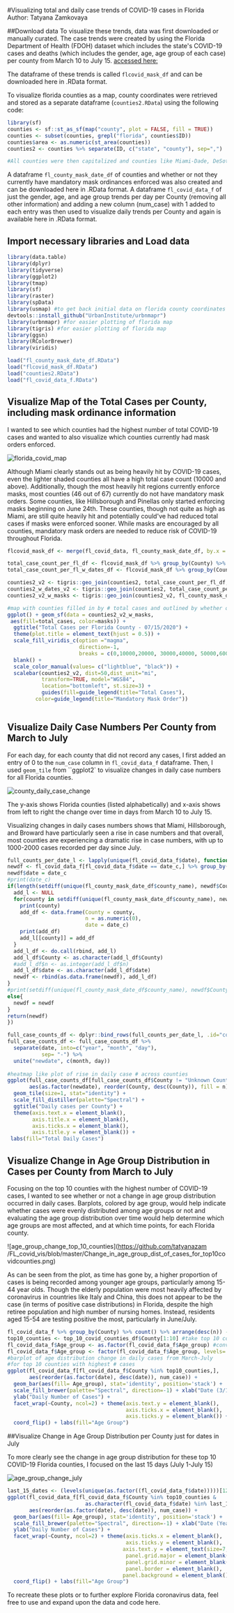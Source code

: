 #Visualizing total and daily case trends of COVID-19 cases in Florida
Author: Tatyana Zamkovaya

##Download data
To visualize these trends, data was first downloaded or manually curated.
The case trends were created by using the Florida Department of Health (FDOH) dataset which includes the state's COVID-19 cases and deaths (which includes the gender, age, age group of each case) per county from March 10 to July 15.
[accessed here:](https://open-fdoh.hub.arcgis.com/datasets/florida-covid19-case-line-data)

The dataframe of these trends is called `flcovid_mask_df` and can be downloaded here in .RData format.

To visualize florida counties as a map, county coordinates were retrieved and stored as a separate dataframe (`counties2.RData`) using the following code:
```r 
library(sf)
counties <- sf::st_as_sf(map("county", plot = FALSE, fill = TRUE))
counties <- subset(counties, grepl("florida", counties$ID))
counties$area <- as.numeric(st_area(counties))
counties2 <- counties %>% separate(ID, c("state", "county"), sep=",")

#All counties were then capitalized and counties like Miami-Dade, DeSoto, and Palm Beach were then manually changed so that they fit the fl_covid_data format. 
```

A dataframe `fl_county_mask_date_df` of counties and whether or not they currently have mandatory mask ordinances enforced was also created and can be downloaded here in .RData format. 
A dataframe `fl_covid_data_f` of just the gender, age, and age group trends per day per County (removing all other information) and adding a new column (num_case) with 1 added to each entry was then used to visualize daily trends per County and again is available here in .RData format.


## Import necessary libraries and Load data
```r 
library(data.table)
library(dplyr)
library(tidyverse)
library(ggplot2) 
library(tmap)
library(sf)
library(raster)
library(spData)
library(usmap) #to get back initial data on florida county coordinates
devtools::install_github("UrbanInstitute/urbnmapr")
library(urbnmapr) #for easier plotting of florida map
library(tigris) #for easier plotting of florida map
library(ggsn)
library(RColorBrewer)
library(viridis)

load("fl_county_mask_date_df.RData")
load("flcovid_mask_df.RData")
load("counties2.RData")
load("fl_covid_data_f.RData")

````
## Visualize Map of the Total Cases per County, including mask ordinance information
I wanted to see which counties had the highest number of total COVID-19 cases and wanted to also visualize which counties currently had mask orders enforced.

![florida_covid_map](https://github.com/tatyanazam/FL_covid_vis/blob/master/total_case_map.png)

Although Miami clearly stands out as being heavily hit by COVID-19 cases, even the lighter shaded counties all have a high total case count (10000 and above). 
Additionally, though the most heavily hit regions currently enforce masks, most counties (46 out of 67) currently do not have mandatory mask orders. Some counties, like Hillsborough and Pinellas only started enforcing masks beginning on June 24th. These counties, though not quite as high as Miami, are still quite heavily hit and potentially could've had reduced total cases if masks were enforced sooner. 
While masks are encouraged by all counties, mandatory mask orders are needed to reduce risk of COVID-19 throughout Florida. 

```r 
flcovid_mask_df <- merge(fl_covid_data, fl_county_mask_date_df, by.x = "County", by.y="CountyName", all.x=TRUE)

total_case_count_per_fl_df <- flcovid_mask_df %>% group_by(County) %>% count() %>% rename(total_cases = n, county_name = County)
total_case_count_per_fl_w_dates_df <- flcovid_mask_df %>% group_by(County, date) %>% count() %>% rename(total_cases = n, county_name = County)

counties2_v2 <- tigris::geo_join(counties2, total_case_count_per_fl_df, "CountName", "county_name")
counties2_w_dates_v2 <- tigris::geo_join(counties2, total_case_count_per_fl_w_dates_df, "CountName", "county_name")
counties2_v2_w_masks <- tigris::geo_join(counties2_v2, fl_county_mask_date_df, "CountName", "county_name")

#map with counties filled in by # total cases and outlined by whether or not masks are enforced by mandatory order
ggplot() + geom_sf(data = counties2_v2_w_masks,
 aes(fill=total_cases, color=masks)) + 
  ggtitle("Total Cases per Florida County - 07/15/2020") + 
  theme(plot.title = element_text(hjust = 0.5)) +
  scale_fill_viridis_c(option ="magma", 
                       direction=-1,
                       breaks = c(0,10000,20000, 30000,40000, 50000,60000)) + 
  blank() + 
  scale_color_manual(values= c("lightblue", "black")) +
  scalebar(counties2_v2, dist=50,dist_unit="mi",
           transform=TRUE, model="WGS84", 
           location="bottomleft", st.size=3) + 
           guides(fill=guide_legend(title="Total Cases"), 
         color=guide_legend(title="Mandatory Mask Order"))
         
```
## Visualize Daily Case Numbers Per County from March to July
For each day, for each county that did not record any cases, I first added an entry of 0 to the `num_case` column in `fl_covid_data_f` dataframe. 
Then, I used `geom_tile` from ``ggplot2` to visualize changes in daily case numbers for all Florida counties.

![county_daily_case_change](https://github.com/tatyanazam/FL_covid_vis/blob/master/case_count_per_day.png)  

The y-axis shows Florida counties (listed alphabetically) and x-axis shows from left to right the change over time in days from March 10 to July 15. 

Visualizing changes in daily cases numbers shows that Miami, Hillsborough, and Broward have particularly seen a rise in case numbers and that overall, most counties are experiencing a dramatic rise in case numbers, with up to 1000-2000 cases recorded per day since July. 

``` r
full_counts_per_date_l <- lapply(unique(fl_covid_data_f$date), function(date_c){
newdf <- fl_covid_data_f[fl_covid_data_f$date == date_c,] %>% group_by(County) %>% count()
newdf$date = date_c
#print(date_c)
if(length(setdiff(unique(fl_county_mask_date_df$county_name), newdf$County)) > 0){
  add_l <- NULL
  for(county in setdiff(unique(fl_county_mask_date_df$county_name), newdf$County)){
    print(county)
    add_df <- data.frame(County = county, 
                         n = as.numeric(0),
                         date = date_c)
    print(add_df)
    add_l[[county]] = add_df
  }
  add_l_df <- do.call(rbind, add_l)
  add_l_df$County <- as.character(add_l_df$County)
  #add_l_df$n <- as.integer(add_l_df$n)
  add_l_df$date <- as.character(add_l_df$date)
  newdf <- rbind(as.data.frame(newdf), add_l_df)
}
#print(setdiff(unique(fl_county_mask_date_df$county_name), newdf$County))
else{
  newdf = newdf
}
return(newdf)
})

full_case_counts_df <- dplyr::bind_rows(full_counts_per_date_l, .id="column_label")
full_case_counts_df <- full_case_counts_df %>% 
  separate(date, into=c("year", "month", "day"), 
           sep= "-") %>% 
  unite("newdate", c(month, day))
  
#heatmap like plot of rise in daily case # across counties
ggplot(full_case_counts_df[full_case_counts_df$County != "Unknown County",], 
       aes(as.factor(newdate), reorder(County, desc(County)), fill = n)) + 
  geom_tile(size=1, stat="identity") +
  scale_fill_distiller(palette="Spectral") + 
  ggtitle("Daily cases per County") + 
  theme(axis.text.x = element_blank(), 
        axis.title.x = element_blank(),
        axis.ticks.x = element_blank(),
        axis.title.y = element_blank()) + 
 labs(fill="Total Daily Cases")
```

## Visualize Change in Age Group Distribution in Cases per County from March to July
Focusing on the top 10 counties with the highest number of COVID-19 cases, I wanted to see whether or not a change in age group distribution occurred in daily cases. 
Barplots, colored by age group, would help indicate whether cases were evenly distributed among age groups or not and evaluating the age group distribution over time would help determine which age groups are most affected, and at which time points, for each Florida county.

![age_group_change_top_10_counties](https://github.com/tatyanazam /FL_covid_vis/blob/master/Change_in_age_group_dist_of_cases_for_top10covidcounties.png)

As can be seen from the plot, as time has gone by, a higher proportion of cases is being recorded among younger age groups, particularly among 15-44 year olds.
Though the elderly population were most heavily affected by coronavirus in countries like Italy and China, this does not appear to be the case (in terms of positive case distributions) in Florida, despite the high retiree population and high number of nursing homes. Instead, residents aged 15-54 are testing positive the most, particularly in June/July. 

``` r
fl_covid_data_f %>% group_by(County) %>% count() %>% arrange(desc(n)) -> top_10_covid_counties_df #order counts of case # from county with highest # counts to lowest 
top10_counties <- top_10_covid_counties_df$County[1:10] #take top 10 counties with highest # of cases
fl_covid_data_f$Age_group <- as.factor(fl_covid_data_f$Age_group) #convert age group variable to factor and reorder age ranges
fl_covid_data_f$Age_group <- factor(fl_covid_data_f$Age_group, levels= c("0-4 years", "5-14 years", "15-24 years", "25-34 years", "35-44 years", "45-54 years", "55-64 years", "65-74 years", "75-84 years", "85+ years", "Unknown"))
#barplot of age distribution change in daily cases from March-July 
#for top 10 counties with highest # cases 
ggplot(fl_covid_data_f[fl_covid_data_f$County %in% top10_counties,], 
       aes(reorder(as.factor(date), desc(date)), num_case)) + 
  geom_bar(aes(fill= Age_group), stat='identity', position='stack') + 
  scale_fill_brewer(palette="Spectral", direction=-1) + xlab("Date (3/10/2020-07/15/2020)") + 
  ylab("Daily Number of Cases") +
  facet_wrap(~County, ncol=2) + theme(axis.text.y = element_blank(), 
                                      axis.ticks.x = element_blank(),
                                      axis.ticks.y = element_blank()) + 
  coord_flip() + labs(fill="Age Group")
```


##Visualize Change in Age Group Distribution per County just for dates in July

To more clearly see the change in age group distribution for these top 10 COVID-19 Florida counties, I focused on the last 15 days (July 1-July 15)

![age_group_change_july](https://github.com/tatyanazam/FL_covid_vis/blob/master/just_july_dates_age_dist_changes.png)

``` r
last_15_dates <- (levels(unique(as.factor((fl_covid_data_f$date)))))[121:135] #actually last 15 - all july dates
ggplot(fl_covid_data_f[fl_covid_data_f$County %in% top10_counties & 
                         as.character(fl_covid_data_f$date) %in% last_15_dates,], 
       aes(reorder(as.factor(date), desc(date)), num_case)) + 
  geom_bar(aes(fill= Age_group), stat='identity', position='stack') + 
  scale_fill_brewer(palette="Spectral", direction=-1) + xlab("Date (Year-Month-Day)") + 
  ylab("Daily Number of Cases") +
  facet_wrap(~County, ncol=2) + theme(axis.ticks.x = element_blank(),
                                      axis.ticks.y = element_blank(),
                                     axis.text.y = element_text(size=7, vjust=0.5),
                                      panel.grid.major = element_blank(),
                                      panel.grid.minor = element_blank(),
                                      panel.border = element_blank(),
                                     panel.background = element_blank()) + 
  coord_flip() + labs(fill="Age Group")
```

To recreate these plots or to further explore Florida coronavirus data, feel free to use and expand upon the data and code here.



 
